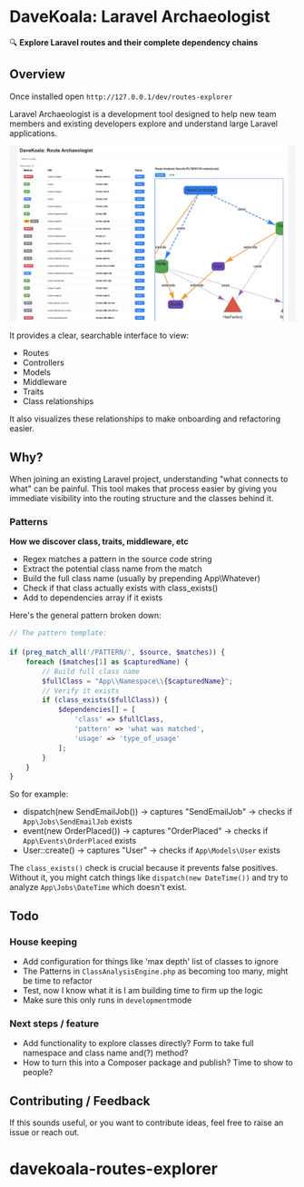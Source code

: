 # DaveKoala: Laravel Archaeologist

🔍 **Explore Laravel routes and their complete dependency chains**

## Overview

Once installed open `http://127.0.0.1/dev/routes-explorer`

Laravel Archaeologist is a development tool designed to help new team members and existing developers explore and understand large Laravel applications.

![Screen shot of routes and graph](<resources/views/images/Screenshot 2025-07-16 at 10.17.29.png>)

It provides a clear, searchable interface to view:

-   Routes
-   Controllers
-   Models
-   Middleware
-   Traits
-   Class relationships

It also visualizes these relationships to make onboarding and refactoring easier.

## Why?

When joining an existing Laravel project, understanding "what connects to what" can be painful.
This tool makes that process easier by giving you immediate visibility into the routing structure and the classes behind it.

### Patterns

**How we discover class, traits, middleware, etc**

-   Regex matches a pattern in the source code string
-   Extract the potential class name from the match
-   Build the full class name (usually by prepending App\Whatever\)
-   Check if that class actually exists with class_exists()
-   Add to dependencies array if it exists

Here's the general pattern broken down:

```php
// The pattern template:

if (preg_match_all('/PATTERN/', $source, $matches)) {
    foreach ($matches[1] as $capturedName) {
        // Build full class name
        $fullClass = "App\\Namespace\\{$capturedName}";
        // Verify it exists
        if (class_exists($fullClass)) {
            $dependencies[] = [
                'class' => $fullClass,
                'pattern' => 'what was matched',
                'usage' => 'type_of_usage'
            ];
        }
    }
}
```

So for example:

-   dispatch(new SendEmailJob()) → captures "SendEmailJob" → checks if `App\Jobs\SendEmailJob` exists
-   event(new OrderPlaced()) → captures "OrderPlaced" → checks if `App\Events\OrderPlaced` exists
-   User::create() → captures "User" → checks if `App\Models\User` exists

The `class_exists()` check is crucial because it prevents false positives. Without it, you might catch things like `dispatch(new DateTime())` and try to analyze `App\Jobs\DateTime` which doesn't exist.

## Todo

### House keeping

-   Add configuration for things like 'max depth' list of classes to ignore
-   The Patterns in `ClassAnalysisEngine.php` as becoming too many, might be time to refactor
-   Test, now I know what it is I am building time to firm up the logic
-   Make sure this only runs in `development`mode

### Next steps / feature

-   Add functionality to explore classes directly? Form to take full namespace and class name and(?) method?
-   How to turn this into a Composer package and publish? Time to show to people?

## Contributing / Feedback

If this sounds useful, or you want to contribute ideas, feel free to raise an issue or reach out.
# davekoala-routes-explorer
